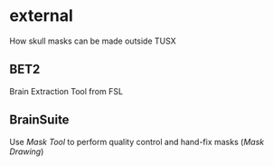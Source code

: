 # external

How skull masks can be made outside TUSX

## BET2
Brain Extraction Tool from FSL

## BrainSuite
Use *Mask Tool* to perform quality control and hand-fix masks (*Mask Drawing*)